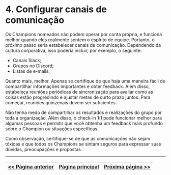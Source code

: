 # 4. Configurar canais de comunicação
Os Champions nomeados não podem operar por conta própria, e funciona melhor quando eles realmente sentem o espírito de equipe. Portanto, o próximo passo seria estabelecer canais de comunicação. Dependendo da cultura corporativa, isso poderia incluir, por exemplo, o seguinte:
- Canais Slack;
- Grupos no Discord;
- Listas de e-mails;

Quanto mais, melhor. Apenas se certifique de que haja uma maneira fácil de compartilhar informações importantes e obter feedback. Além disso, estabeleça reuniões periódicas de sincronização para avaliar como as coisas estão progredindo e ajustar metas de curto prazo juntos. Para começar, reuniões quinzenais devem ser suficientes.

Não tenha medo de compartilhar os resultados e realizações do grupo por toda a organização. Além disso, o check-in 1:1 pode funcionar melhor para algumas pessoas e permitir que você obtenha um feedback mais profundo sobre o Champion ou situações específicas.

Como observação, certifique-se de que as comunicações não sejam tóxicas e que todos os Champions se sintam seguros para expressar suas dúvidas, preocupações e propostas.

---

[<< Página anterior](3.%20Nomeando%20Champions.md) | [Página principal](../README.md) | [Próxima página >>](5.%20Base%20de%20conhecimento.md)
| --- | --- | --- |